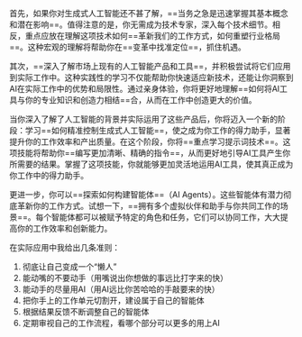 
首先，如果你对生成式人工智能还不甚了解，==当务之急是迅速掌握其基本概念和潜在影响==。值得注意的是，你无需成为技术专家，深入每个技术细节。相反，重点应放在理解这项技术如何==革新我们的工作方式，如何重塑行业格局==。这种宏观的理解将帮助你在==变革中找准定位==，抓住机遇。

其次，==深入了解市场上现有的人工智能产品和工具==，并积极尝试将它们应用到实际工作中。这种实践性的学习不仅能帮助你快速适应新技术，还能让你洞察到AI在实际工作中的优势和局限性。通过亲身体验，你将更好地理解==如何将AI工具与你的专业知识和创造力相结==合，从而在工作中创造更大的价值。

当你深入了解了人工智能的背景并实际运用了这些产品后，你将迈入一个新的阶段：学习==如何精准控制生成式人工智能==，使之成为你工作的得力助手，显著提升你的工作效率和产出质量。在这个阶段，你将==重点学习提示词技术==。这项技能将帮助你==编写更加清晰、精确的指令==，从而更好地引导AI工具产生你所需要的结果。掌握了这项技能，你就能够更加灵活地运用AI工具，使其真正成为你工作中的得力助手。

更进一步，你可以==探索如何构建智能体==（AI Agents）。这些智能体有潜力彻底革新你的工作方式。试想一下，==拥有多个虚拟伙伴和助手与你共同工作的场景==。每个智能体都可以被赋予特定的角色和任务，它们可以协同工作，大大提高你的工作效率和创新能力。

在实际应用中我给出几条准则：
1. 彻底让自己变成一个“懒人”
2. 能动嘴的不要动手（用嘴说出你想做的事远比打字来的快）
3. 能动手的尽量用AI（用AI远比你苦哈哈的手敲要来的快）
4. 把你手上的工作单元切割开，建设属于自己的智能体
5. 根据结果反馈不断调整自己的智能体
6. 定期审视自己的工作流程，看哪个部分可以更多的用上AI
